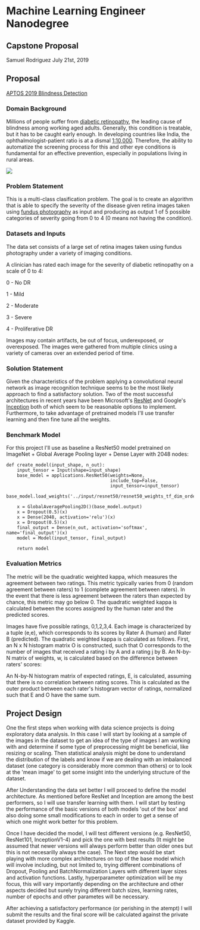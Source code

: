 # Machine Learning Engineer Nanodegree
## Capstone Proposal
Samuel Rodriguez
July 21st, 2019
## Proposal
[APTOS 2019 Blindness Detection](https://www.kaggle.com/c/aptos2019-blindness-detection)
### Domain Background
Millions of people suffer from [diabetic retinopathy](https://nei.nih.gov/health/diabetic/retinopathy), the leading cause of blindness among working aged adults. Generally, this condition is treatable, but it has to be caught early enough. In developing countries like India, the ophthalmologist-patient ratio is at a dismal [1:10,000](https://www.sankaranethralaya.org/a-step-towards-combating-blindness-in-rural-areas.html). Therefore, the ability to automatize the screening process for this and other eye conditions is fundamental for an effective prevention, especially in populations living in rural areas.

<img src='http://cceyemd.com/wp-content/uploads/2017/08/5_stages.png'>

### Problem Statement
This is a multi-class clasification problem. The goal is to create an algorithm that is able to specify the severity of the disease given retina images taken using [fundus photography](https://en.wikipedia.org/wiki/Fundus_photography) as input and producing as output 1 of 5 possible categories of severity going from 0 to 4 (0 means not having the condition).


### Datasets and Inputs

The data set consists of a large set of retina images taken using fundus photography under a variety of imaging conditions.

A clinician has rated each image for the severity of diabetic retinopathy on a scale of 0 to 4:

0 - No DR

1 - Mild

2 - Moderate

3 - Severe

4 - Proliferative DR

Images may contain artifacts, be out of focus, underexposed, or overexposed. The images were gathered from multiple clinics using a variety of cameras over an extended period of time.

### Solution Statement

Given the characteristics of the problem applying a convolutional neural network as image recognition technique seems to be the most likely approach to find a satisfactory solution. Two of the most successful architectures in recent years have been Microsoft's [ResNet](https://arxiv.org/abs/1512.03385) and Google's [Inception](https://arxiv.org/abs/1409.4842) both of which seem to be reasonable options to implement. Furthermore, to take advantage of pretrained models I'll use transfer learning and then fine tune all the weights.

### Benchmark Model

For this project I'll use as baseline a ResNet50 model pretrained on ImageNet +  Global Average Pooling layer + Dense Layer with 2048 nodes:
```
def create_model(input_shape, n_out):
    input_tensor = Input(shape=input_shape)
    base_model = applications.ResNet50(weights=None, 
                                       include_top=False,
                                       input_tensor=input_tensor)
    base_model.load_weights('../input/resnet50/resnet50_weights_tf_dim_ordering_tf_kernels_notop.h5')

    x = GlobalAveragePooling2D()(base_model.output)
    x = Dropout(0.5)(x)
    x = Dense(2048, activation='relu')(x)
    x = Dropout(0.5)(x)
    final_output = Dense(n_out, activation='softmax', name='final_output')(x)
    model = Model(input_tensor, final_output)
    
    return model
``` 
### Evaluation Metrics

The metric will be the quadratic weighted kappa, which measures the agreement between two ratings. This metric typically varies from 0 (random agreement between raters) to 1 (complete agreement between raters). In the event that there is less agreement between the raters than expected by chance, this metric may go below 0. The quadratic weighted kappa is calculated between the scores assigned by the human rater and the predicted scores.

Images have five possible ratings, 0,1,2,3,4. Each image is characterized by a tuple (e,e), which corresponds to its scores by Rater A (human) and Rater B (predicted).  The quadratic weighted kappa is calculated as follows. First, an N x N histogram matrix O is constructed, such that O corresponds to the number of images that received a rating i by A and a rating j by B. An N-by-N matrix of weights, w, is calculated based on the difference between raters' scores:

An N-by-N histogram matrix of expected ratings, E, is calculated, assuming that there is no correlation between rating scores.  This is calculated as the outer product between each rater's histogram vector of ratings, normalized such that E and O have the same sum.

## Project Design

One the first steps when working with data science projects is doing exploratory data analysis. In this case I will start by looking at a sample of the images in the dataset to get an idea of the type of images I am working with and determine if some type of preprocessing might be beneficial, like resizing or scaling. Then statistical analysis might be done to understand the distribution of the labels and know if we are dealing with an imbalanced dataset (one category is considerably more common than others) or to look at the 'mean image' to get some insight into the underlying structure of the dataset. 

After Understanding the data set better I will proceed to define the model architecture. As mentioned before ResNet and Inception are among the best performers, so I will use transfer learning with them. I will start by testing the performance of the basic versions of both models 'out of the box' and also doing some small modifications to each in order to get a sense of which one might work better for this problem. 

Once I have decided the model, I will test different versions (e.g. ResNet50, ResNet101, InceptionV1-4) and pick the one with best results (It might be assumed that newer versions will always perform better than older ones but this is not necesarilly always the case). The Next step would be start playing with more complex architectures on top of the base model which will involve including, but not limited to, trying different combinations of Dropout, Pooling and BatchNormalization Layers with different layer sizes and activation functions. Lastly, hyperparameter optimization will be my focus, this will vary importantly depending on the architecture and other aspects decided but surely trying different batch sizes, learning rates, number of epochs and other parametes will be necessary.

After achieving a satisfactory performance (or perishing in the atempt) I will submit the results and the final score will be calculated against the private dataset provided by Kaggle.


